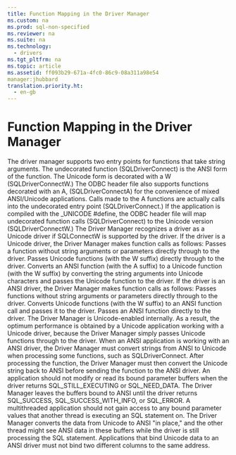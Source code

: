 ```yaml
---
title: Function Mapping in the Driver Manager
ms.custom: na
ms.prod: sql-non-specified
ms.reviewer: na
ms.suite: na
ms.technology: 
  - drivers
ms.tgt_pltfrm: na
ms.topic: article
ms.assetid: ff093b29-671a-4fc0-86c9-08a311a98e54
manager:jhubbard
translation.priority.ht: 
  - en-gb
---
```

# Function Mapping in the Driver Manager
<?xml version="1.0" encoding="utf-8"?>
<developerConceptualDocument xmlns="http://ddue.schemas.microsoft.com/authoring/2003/5" xmlns:xlink="http://www.w3.org/1999/xlink" xmlns:xsi="http://www.w3.org/2001/XMLSchema-instance" xsi:schemaLocation="http://ddue.schemas.microsoft.com/authoring/2003/5 http://dduestorage.blob.core.windows.net/ddueschema/developer.xsd">
  <introduction>
    <para>The driver manager supports two entry points for functions that take string arguments. The undecorated function (<legacyBold>SQLDriverConnect</legacyBold>) is the ANSI form of the function. The Unicode form is decorated with a <legacyItalic>W</legacyItalic> (<legacyBold>SQLDriverConnectW</legacyBold>.)</para>
    <para>The ODBC header file also supports functions decorated with an <legacyItalic>A,</legacyItalic> (<legacyBold>SQLDriverConnectA</legacyBold>) for the convenience of mixed ANSI/Unicode applications. Calls made to the <legacyBold>A</legacyBold> functions are actually calls into the undecorated entry point (<legacyBold>SQLDriverConnect</legacyBold>.)</para>
    <para>If the application is compiled with the _UNICODE <legacyBold>#define</legacyBold>, the ODBC header file will map undecorated function calls (<legacyBold>SQLDriverConnect</legacyBold>) to the Unicode version (<legacyBold>SQLDriverConnectW</legacyBold>.)</para>
    <para>The Driver Manager recognizes a driver as a Unicode driver if <legacyBold>SQLConnectW</legacyBold> is supported by the driver.</para>
    <para>If the driver is a Unicode driver, the Driver Manager makes function calls as follows:  </para>
    <list class="bullet">
      <listItem>
        <para>Passes a function without string arguments or parameters directly through to the driver.</para>
      </listItem>
      <listItem>
        <para>Passes Unicode functions (with the <legacyItalic>W</legacyItalic> suffix) directly through to the driver.</para>
      </listItem>
      <listItem>
        <para>Converts an ANSI function (with the <legacyItalic>A</legacyItalic> suffix) to a Unicode function (with the <legacyItalic>W</legacyItalic> suffix) by converting the string arguments into Unicode characters and passes the Unicode function to the driver.</para>
      </listItem>
    </list>
    <para>If the driver is an ANSI driver, the Driver Manager makes function calls as follows:  </para>
    <list class="bullet">
      <listItem>
        <para>Passes functions without string arguments or parameters directly through to the driver.</para>
      </listItem>
      <listItem>
        <para>Converts Unicode functions (with the <legacyItalic>W</legacyItalic> suffix) to an ANSI function call and passes it to the driver.</para>
      </listItem>
      <listItem>
        <para>Passes an ANSI function directly to the driver.</para>
      </listItem>
    </list>
    <para>The Driver Manager is Unicode-enabled internally. As a result, the optimum performance is obtained by a Unicode application working with a Unicode driver, because the Driver Manager simply passes Unicode functions through to the driver. When an ANSI application is working with an ANSI driver, the Driver Manager must convert strings from ANSI to Unicode when processing some functions, such as <legacyBold>SQLDriverConnect</legacyBold>. After processing the function, the Driver Manager must then convert the Unicode string back to ANSI before sending the function to the ANSI driver.</para>
    <para>An application should not modify or read its bound parameter buffers when the driver returns SQL_STILL_EXECUTING or SQL_NEED_DATA. The Driver Manager leaves the buffers bound to ANSI until the driver returns SQL_SUCCESS, SQL_SUCCESS_WITH_INFO, or SQL_ERROR. A multithreaded application should not gain access to any bound parameter values that another thread is executing an SQL statement on. The Driver Manager converts the data from Unicode to ANSI "in place," and the other thread might see ANSI data in these buffers while the driver is still processing the SQL statement. Applications that bind Unicode data to an ANSI driver must not bind two different columns to the same address.</para>
  </introduction>
  <relatedTopics />
</developerConceptualDocument>